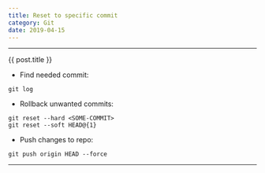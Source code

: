 ```yaml
---
title: Reset to specific commit
category: Git
date: 2019-04-15
---
```


-----

{{ post.title }}

* Find needed commit:
```
git log 
```

* Rollback unwanted commits:
```
git reset --hard <SOME-COMMIT>
git reset --soft HEAD@{1}
```

* Push changes to repo:
```
git push origin HEAD --force
```

-----